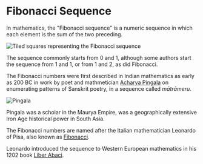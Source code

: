 # Fibonacci Sequence

In mathematics, the "Fibonacci sequence" is a numeric sequence in which each element is the sum of the two preceding.

![Tiled squares representing the Fibonacci sequence](https://github.com/skurhse/fisher/assets/8763488/b216bb2e-2b44-4d95-9190-603590a10b6a)

The sequence commonly starts from 0 and 1, although some authors start the sequence from 1 and 1, or from 1 and 2, as did Fibonacci. 

The Fibonacci numbers were first described in Indian mathematics as early as 200 BC in work by poet and mathmetician [Acharya Pingala](https://en.wikipedia.org/wiki/Pingala) on enumerating patterns of Sanskrit poetry, in a sequence called *mātrāmeru*.

![Pingala](https://github.com/skurhse/fisher/assets/8763488/165a72ce-aaba-4503-9cfb-9315ed49cdf4)

Pingala was a scholar in the Maurya Empire, was a geographically extensive Iron Age historical power in South Asia.

The Fibonacci numbers are named after the Italian mathematician Leonardo of Pisa, also known as [Fibonacci](https://en.wikipedia.org/wiki/Fibonacci).

Leonardo introduced the sequence to Western European mathematics in his 1202 book [Liber Abaci](https://en.wikipedia.org/wiki/Liber_Abaci).
